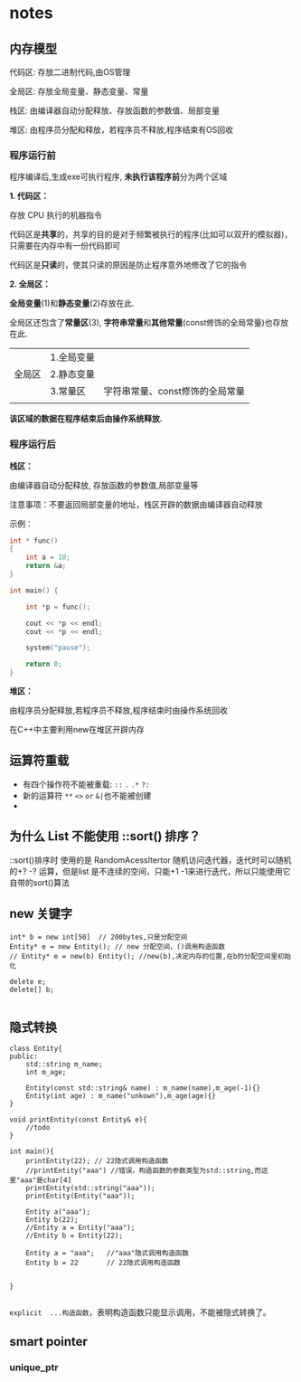 # notes

## 内存模型

代码区: 存放二进制代码,由OS管理

全局区: 存放全局变量、静态变量、常量

栈区: 由编译器自动分配释放、存放函数的参数值、局部变量

堆区: 由程序员分配和释放，若程序员不释放,程序结束有OS回收

### 程序运行前

程序编译后,生成exe可执行程序, **未执行该程序前**分为两个区域

**1. 代码区：**

 存放 CPU 执行的机器指令

 代码区是**共享**的，共享的目的是对于频繁被执行的程序(比如可以双开的模拟器)，只需要在内存中有一份代码即可

 代码区是**只读**的，使其只读的原因是防止程序意外地修改了它的指令

**2. 全局区：**

 **全局变量**(1)和**静态变量**(2)存放在此.

 全局区还包含了**常量区**(3), **字符串常量**和**其他常量**(const修饰的全局常量)也存放在此.

|        |            |                                 |
| :----- | :--------- | :------------------------------ |
|        | 1.全局变量 |                                 |
| 全局区 | 2.静态变量 |                                 |
|        | 3.常量区   | 字符串常量、const修饰的全局常量 |
|        |            |                                 |

 **该区域的数据在程序结束后由操作系统释放.**

### 程序运行后

 **栈区：**

 由编译器自动分配释放, 存放函数的参数值,局部变量等

 注意事项：不要返回局部变量的地址，栈区开辟的数据由编译器自动释放

示例：

```c++
int * func()
{
	int a = 10;
	return &a;
}

int main() {

	int *p = func();

	cout << *p << endl;
	cout << *p << endl;

	system("pause");

	return 0;
}
```

 **堆区：**

 由程序员分配释放,若程序员不释放,程序结束时由操作系统回收

 在C++中主要利用new在堆区开辟内存

## 运算符重载

- 有四个操作符不能被重载:  `::` `.`  `.*`   `?:` 
- 新的运算符 `**`  `<>`  `or`  `&|`也不能被创建
- 

## 为什么 List 不能使用 ::sort() 排序？

::sort()排序时 使用的是 RandomAcessItertor 随机访问迭代器，迭代时可以随机的+?  -? 运算，但是list 是不连续的空间，只能+1 -1来进行迭代，所以只能使用它自带的sort()算法



## new 关键字

```
int* b = new int[50]  // 200bytes,只是分配空间
Entity* e = new Entity(); // new 分配空间，()调用构造函数
// Entity* e = new(b) Entity(); //new(b),决定内存的位置,在b的分配空间里初始化

delete e;
delete[] b;


```



## 隐式转换

```
class Entity{
public:
	std::string m_name;
	int m_age;
	
	Entity(const std::string& name) : m_name(name),m_age(-1){}
	Entity(int age) : m_name("unkown"),m_age(age){}
}

void printEntity(const Entity& e){
	//todo
}

int main(){
	printEntity(22); // 22隐式调用构造函数
	//printEntity("aaa") //错误，构造函数的参数类型为std::string,而这里"aaa"是char[4] 
	printEntity(std::string("aaa"));
	printEntity(Entity("aaa"));
	
    Entity a("aaa");
    Entity b(22);
    //Entity a = Entity("aaa");
    //Entity b = Entity(22);

    Entity a = "aaa";	//"aaa"隐式调用构造函数
    Entity b = 22		// 22隐式调用构造函数


}


```

`explicit  ...构造函数`，表明构造函数只能显示调用，不能被隐式转换了。



## smart pointer

### unique_ptr

